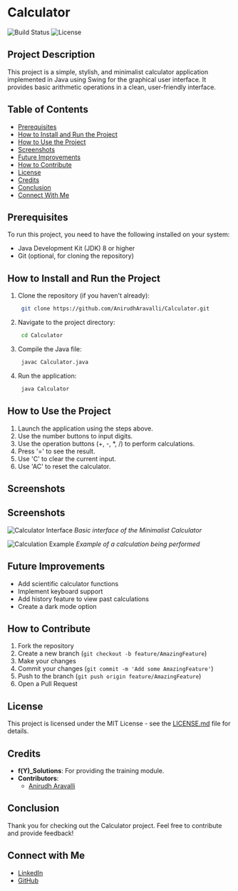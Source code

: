 # Calculator
![Build Status](https://img.shields.io/badge/build-passing-brightgreen)
![License](https://img.shields.io/badge/license-MIT-blue)
## Project Description

This project is a simple, stylish, and minimalist calculator application implemented in Java using Swing for the graphical user interface. It provides basic arithmetic operations in a clean, user-friendly interface.

## Table of Contents

- [Prerequisites](#prerequisites)
- [How to Install and Run the Project](#how-to-install-and-run-the-project)
- [How to Use the Project](#how-to-use-the-project)
- [Screenshots](#screenshots)
- [Future Improvements](#future-improvements)
- [How to Contribute](#how-to-contribute)
- [License](#license)
- [Credits](#credits)
- [Conclusion](#conclusion)
- [Connect With Me](#connect-with-me)

## Prerequisites

To run this project, you need to have the following installed on your system:

- Java Development Kit (JDK) 8 or higher
- Git (optional, for cloning the repository)

## How to Install and Run the Project

1. Clone the repository (if you haven't already):
   ```sh
    git clone https://github.com/AnirudhAravalli/Calculator.git

3. Navigate to the project directory:
   ```sh
    cd Calculator

5. Compile the Java file:
   ```sh
    javac Calculator.java

7. Run the application:
   ```sh
    java Calculator


## How to Use the Project

1. Launch the application using the steps above.
2. Use the number buttons to input digits.
3. Use the operation buttons (+, -, *, /) to perform calculations.
4. Press '=' to see the result.
5. Use 'C' to clear the current input.
6. Use 'AC' to reset the calculator.

## Screenshots

## Screenshots

![Calculator Interface](Result1.jpeg)
*Basic interface of the Minimalist Calculator*

![Calculation Example](Result2.jpeg)
*Example of a calculation being performed*


## Future Improvements

- Add scientific calculator functions
- Implement keyboard support
- Add history feature to view past calculations
- Create a dark mode option

## How to Contribute

1. Fork the repository
2. Create a new branch (`git checkout -b feature/AmazingFeature`)
3. Make your changes
4. Commit your changes (`git commit -m 'Add some AmazingFeature'`)
5. Push to the branch (`git push origin feature/AmazingFeature`)
6. Open a Pull Request

## License

This project is licensed under the MIT License - see the [LICENSE.md](LICENSE.md) file for details.

## Credits

- **f(Y)_Solutions**: For providing the training module.
- **Contributors**: 
  - [Anirudh Aravalli](https://github.com/AnirudhAravalli)
 
## Conclusion

Thank you for checking out the Calculator project. Feel free to contribute and provide feedback!

## Connect with Me

- [LinkedIn](https://www.linkedin.com/in/anirudh-a-25b28a257/)
- [GitHub](https://github.com/AnirudhAravalli)
